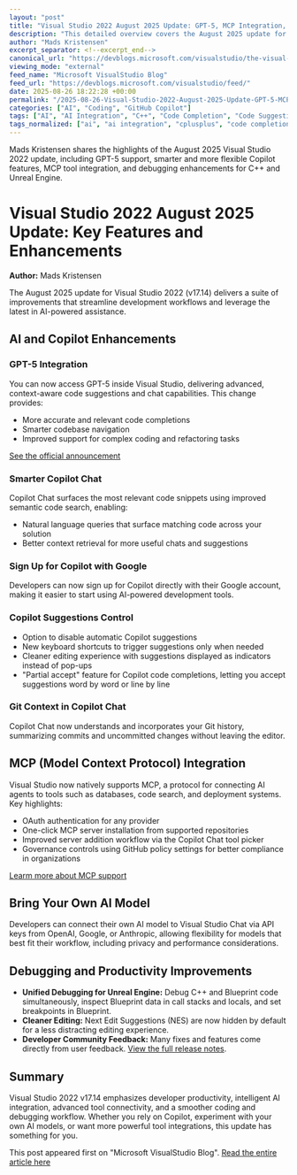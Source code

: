 ```yaml
---
layout: "post"
title: "Visual Studio 2022 August 2025 Update: GPT-5, MCP Integration, Copilot Enhancements, and Improved Debugging"
description: "This detailed overview covers the August 2025 update for Visual Studio 2022 (v17.14), introducing GPT-5 AI support, streamlined MCP tool connectivity, smarter and more configurable GitHub Copilot features, enhanced debugging for Unreal Engine, and various productivity improvements designed to help developers stay focused and efficient."
author: "Mads Kristensen"
excerpt_separator: <!--excerpt_end-->
canonical_url: "https://devblogs.microsoft.com/visualstudio/the-visual-studio-august-update-is-here-smarter-ai-better-debugging-and-more-control/"
viewing_mode: "external"
feed_name: "Microsoft VisualStudio Blog"
feed_url: "https://devblogs.microsoft.com/visualstudio/feed/"
date: 2025-08-26 18:22:28 +00:00
permalink: "/2025-08-26-Visual-Studio-2022-August-2025-Update-GPT-5-MCP-Integration-Copilot-Enhancements-and-Improved-Debugging.html"
categories: ["AI", "Coding", "GitHub Copilot"]
tags: ["AI", "AI Integration", "C++", "Code Completion", "Code Suggestions", "Coding", "Copilot", "Copilot Chat", "Debug", "Developer Tools", "Git", "Git Integration", "GitHub Copilot", "GPT 5", "MCP", "Models", "News", "Next Edits Suggestion", "OAuth", "OpenAI", "Productivity", "Productivity Tools", "Semantic Search", "Sign in", "Unreal Engine Debugging", "VS"]
tags_normalized: ["ai", "ai integration", "cplusplus", "code completion", "code suggestions", "coding", "copilot", "copilot chat", "debug", "developer tools", "git", "git integration", "github copilot", "gpt 5", "mcp", "models", "news", "next edits suggestion", "oauth", "openai", "productivity", "productivity tools", "semantic search", "sign in", "unreal engine debugging", "vs"]
---
```


Mads Kristensen shares the highlights of the August 2025 Visual Studio 2022 update, including GPT-5 support, smarter and more flexible Copilot features, MCP tool integration, and debugging enhancements for C++ and Unreal Engine.<!--excerpt_end-->

# Visual Studio 2022 August 2025 Update: Key Features and Enhancements

**Author:** Mads Kristensen

The August 2025 update for Visual Studio 2022 (v17.14) delivers a suite of improvements that streamline development workflows and leverage the latest in AI-powered assistance.

## AI and Copilot Enhancements

### GPT-5 Integration

You can now access GPT-5 inside Visual Studio, delivering advanced, context-aware code suggestions and chat capabilities. This change provides:

- More accurate and relevant code completions
- Smarter codebase navigation
- Improved support for complex coding and refactoring tasks

[See the official announcement](https://devblogs.microsoft.com/visualstudio/gpt-5-now-available-in-visual-studio/)

### Smarter Copilot Chat

Copilot Chat surfaces the most relevant code snippets using improved semantic code search, enabling:

- Natural language queries that surface matching code across your solution
- Better context retrieval for more useful chats and suggestions

### Sign Up for Copilot with Google

Developers can now sign up for Copilot directly with their Google account, making it easier to start using AI-powered development tools.

### Copilot Suggestions Control

- Option to disable automatic Copilot suggestions
- New keyboard shortcuts to trigger suggestions only when needed
- Cleaner editing experience with suggestions displayed as indicators instead of pop-ups
- "Partial accept" feature for Copilot code completions, letting you accept suggestions word by word or line by line

### Git Context in Copilot Chat

Copilot Chat now understands and incorporates your Git history, summarizing commits and uncommitted changes without leaving the editor.

## MCP (Model Context Protocol) Integration

Visual Studio now natively supports MCP, a protocol for connecting AI agents to tools such as databases, code search, and deployment systems. Key highlights:

- OAuth authentication for any provider
- One-click MCP server installation from supported repositories
- Improved server addition workflow via the Copilot Chat tool picker
- Governance controls using GitHub policy settings for better compliance in organizations

[Learm more about MCP support](https://devblogs.microsoft.com/visualstudio/mcp-is-now-generally-available-in-visual-studio/)

## Bring Your Own AI Model

Developers can connect their own AI model to Visual Studio Chat via API keys from OpenAI, Google, or Anthropic, allowing flexibility for models that best fit their workflow, including privacy and performance considerations.

## Debugging and Productivity Improvements

- **Unified Debugging for Unreal Engine:** Debug C++ and Blueprint code simultaneously, inspect Blueprint data in call stacks and locals, and set breakpoints in Blueprint.
- **Cleaner Editing:** Next Edit Suggestions (NES) are now hidden by default for a less distracting editing experience.
- **Developer Community Feedback:** Many fixes and features come directly from user feedback. [View the full release notes](https://learn.microsoft.com/en-us/visualstudio/releases/2022/release-notes?tabs=allfeatures).

## Summary

Visual Studio 2022 v17.14 emphasizes developer productivity, intelligent AI integration, advanced tool connectivity, and a smoother coding and debugging workflow. Whether you rely on Copilot, experiment with your own AI models, or want more powerful tool integrations, this update has something for you.

This post appeared first on "Microsoft VisualStudio Blog". [Read the entire article here](https://devblogs.microsoft.com/visualstudio/the-visual-studio-august-update-is-here-smarter-ai-better-debugging-and-more-control/)
